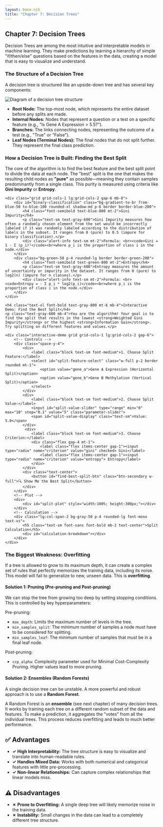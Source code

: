 ```yaml
---
layout: base.njk
title: "Chapter 7: Decision Trees"
---
```


<!-- Header -->
<div class="bg-gradient-to-r from-indigo-50 to-purple-50 rounded-2xl p-6 mb-8">
    <h2 class="text-2xl font-bold text-gray-800 mb-2">Chapter 7: Decision Trees</h2>
    <p class="text-gray-700 leading-relaxed">Decision Trees are among the most intuitive and interpretable models in machine learning. They make predictions by learning a hierarchy of simple "if/then/else" questions based on the features in the data, creating a model that is easy to visualize and understand.</p>
</div>

<!-- 1. Tree Structure -->
<div class="card mb-8">
    <h3 class="text-xl font-bold text-gray-800 mb-4">The Structure of a Decision Tree</h3>
    <p class="text-gray-700 mb-4">A decision tree is structured like an upside-down tree and has several key components:</p>
    <img src="https://techeasyblog.com/wp-content/uploads/2024/06/decision-tree.png" alt="Diagram of a decision tree structure" class="w-full max-w-2xl mx-auto rounded-lg border my-4">
    <ul class="list-disc list-inside space-y-2 text-gray-700">
        <li><strong>Root Node:</strong> The top-most node, which represents the entire dataset before any splits are made.</li>
        <li><strong>Internal Nodes:</strong> Nodes that represent a question or a test on a specific feature (e.g., "Is Gene A Expression > 5.5?").</li>
        <li><strong>Branches:</strong> The links connecting nodes, representing the outcome of a test (e.g., "True" or "False").</li>
        <li><strong>Leaf Nodes (Terminal Nodes):</strong> The final nodes that do not split further. They represent the final class prediction.</li>
    </ul>
</div>

<!-- 2. How a Tree is Built -->
<div class="card mb-8">
    <h3 class="text-2xl font-bold text-gray-800 mb-4">How a Decision Tree is Built: Finding the Best Split</h3>
    <p class="text-gray-700 mb-4">The core of the algorithm is to find the best feature and the best split point to divide the data at each node. The "best" split is the one that makes the resulting child nodes as <strong>"pure"</strong> as possible—meaning they contain samples predominantly from a single class. This purity is measured using criteria like <strong>Gini Impurity</strong> or <strong>Entropy</strong>.</p>

    <div class="grid grid-cols-1 lg:grid-cols-2 gap-6 mb-8">
        <div id="binary-classification" class="bg-gradient-to-br from-blue-50 to-blue-100 rounded-xl shadow-md p-6 border border-blue-200">
            <h4 class="font-semibold text-blue-800 mt-2">Gini Impurity</h4>
            <p class="text-sm text-gray-600">Gini Impurity measures how often a randomly chosen element from the set would be incorrectly labeled if it was randomly labeled according to the distribution of labels in the subset. It ranges from 0 (pure) to 0.5 (impure for binary classification).</p>
            <div class="alert-info text-sm mt-2">Formula: <br><code>Gini = 1 - Σ (p_i)²</code><br>where p_i is the proportion of class i in the node.</div>
        </div>
        <div class="bg-green-50 p-4 rounded-lg border border-green-200">
            <h4 class="font-semibold text-green-800 mt-2">Entropy</h4>
            <p class="text-sm text-gray-600">Entropy measures the amount of uncertainty or impurity in the dataset. It ranges from 0 (pure) to log2(n) (impure for n classes).</p>
            <div class="alert-info text-sm mt-2">Formula: <br><code>Entropy = - Σ p_i * log2(p_i)</code><br>where p_i is the proportion of class i in the node.</div>
        </div>
    </div>

    <h4 class="text-xl font-bold text-gray-800 mt-6 mb-4">Interactive Demo: Find the Best Split</h4>
    <p class="text-gray-600 mb-4">You are the algorithm! Your goal is to find the split that results in the lowest <strong>Weighted Gini Impurity</strong> or the highest <strong>Information Gain</strong>. Try splitting on different features and values.</p>

    <div class="interactive-demo grid grid-cols-1 lg:grid-cols-2 gap-6">
        <!-- Controls -->
        <div class="space-y-4">
            <div>
                <label class="block text-sm font-medium">1. Choose Split Feature:</label>
                <select id="split-feature-select" class="w-full p-2 border rounded mt-1">
                    <option value="gene_a">Gene A Expression (Horizontal Split)</option>
                    <option value="gene_b">Gene B Methylation (Vertical Split)</option>
                </select>
            </div>
            <div>
                <label class="block text-sm font-medium">2. Choose Split Value:</label>
                <input id="split-value-slider" type="range" min="0" max="10" step="0.1" value="5" class="parameter-slider">
                <span id="split-value-display" class="text-sm">Value: 5.0</span>
            </div>
             <div>
                <label class="block text-sm font-medium">3. Choose Criterion:</label>
                <div class="flex gap-4 mt-1">
                    <label class="flex items-center gap-1"><input type="radio" name="criterion" value="gini" checked> Gini</label>
                    <label class="flex items-center gap-1"><input type="radio" name="criterion" value="entropy"> Entropy</label>
                </div>
            </div>
            <div class="text-center">
                <button id="find-best-split-btn" class="btn-secondary w-full">🔍 Show Me the Best Split</button>
            </div>
        </div>
        <!-- Plot -->
        <div>
            <div id="split-plot" style="width:100%; height:300px;"></div>
        </div>
        <!-- Calculation -->
        <div class="lg:col-span-2 bg-gray-50 p-4 rounded-lg font-mono text-xs">
            <h5 class="text-sm font-sans font-bold mb-2 text-center">Split Calculation</h5>
            <div id="calculation-breakdown"></div>
        </div>
    </div>
</div>

<!-- 3. Overfitting and Solutions -->
<div class="card mb-8">
    <h3 class="text-2xl font-bold text-gray-800 mb-4">The Biggest Weakness: Overfitting</h3>
    <p class="text-gray-700 mb-4">If a tree is allowed to grow to its maximum depth, it can create a complex set of rules that perfectly memorizes the training data, including its noise. This model will fail to generalize to new, unseen data. This is <strong>overfitting</strong>.</p>
    <div class="grid grid-cols-1 md:grid-cols-2 gap-6">
        <div>
            <h4 class="text-lg font-semibold text-gray-700">Solution 1: Pruning (Pre-pruning and Post-pruning)</h4>
            <p class="text-sm text-gray-600 mb-2">We can stop the tree from growing too deep by setting stopping conditions. This is controlled by key hyperparameters:</p>
            <p class="text-sm text-gray-600 mb-2">Pre-pruning:</p>
            <ul class="list-disc list-inside text-sm space-y-1">
                <li><code>max_depth</code>: Limits the maximum number of levels in the tree.</li>
                <li><code>min_samples_split</code>: The minimum number of samples a node must have to be considered for splitting.</li>
                <li><code>min_samples_leaf</code>: The minimum number of samples that must be in a final leaf node.</li>
            </ul>
            <p class="text-sm text-gray-600 mb-2">Post-pruning:</p>
            <ul class="list-disc list-inside text-sm space-y-1">
                <li><code>ccp_alpha</code>: Complexity parameter used for Minimal Cost-Complexity Pruning. Higher values lead to more pruning.</li>
            </ul>
        </div>
        <div>
            <h4 class="text-lg font-semibold text-gray-700">Solution 2: Ensembles (Random Forests)</h4>
            <p class="text-sm text-gray-600 mb-2">A single decision tree can be unstable. A more powerful and robust approach is to use a <strong>Random Forest</strong>.</p>
            <div class="alert-info text-sm">A Random Forest is an <strong>ensemble</strong> (see next chapter) of many decision trees. It works by training each tree on a different random subset of the data and features. To make a prediction, it aggregates the "votes" from all the individual trees. This process reduces overfitting and leads to much better performance.</div>
        </div>
    </div>
</div>

<!-- Advantages & Disadvantages -->
<div class="grid grid-cols-1 lg:grid-cols-2 gap-8 mb-8">
    <div class="bg-gradient-to-br from-green-50 to-green-100 rounded-xl p-6">
        <h2 class="text-xl font-bold text-green-800 mb-4">✅ Advantages</h2>
        <ul class="space-y-2 text-green-900">
            <li class="grid grid-cols-[auto_minmax(160px,auto)_1fr] gap-2">
                <strong class="text-green-600">✓</strong>
                <strong>High Interpretability:</strong>
                <span>The tree structure is easy to visualize and translate into human-readable rules.</span>
            </li>
            <li class="grid grid-cols-[auto_minmax(160px,auto)_1fr] gap-2">
                <strong class="text-green-600">✓</strong>
                <strong>Handles Mixed Data:</strong>
                <span>Works with both numerical and categorical features with little pre-processing.</span>
            </li>
            <li class="grid grid-cols-[auto_minmax(160px,auto)_1fr] gap-2">
                <strong class="text-green-600">✓</strong>
                <strong>Non-linear Relationships:</strong>
                <span>Can capture complex relationships that linear models miss.</span>
            </li>
        </ul>
    </div>
    <div class="bg-gradient-to-br from-red-50 to-red-100 rounded-xl p-6">
        <h2 class="text-xl font-bold text-red-800 mb-4">⚠️ Disadvantages</h2>
        <ul class="space-y-2 text-red-900">
            <li class="grid grid-cols-[auto_minmax(160px,auto)_1fr] gap-2">
                <strong class="text-red-600">✗</strong>
                <strong>Prone to Overfitting:</strong>
                <span>A single deep tree will likely memorize noise in the training data.</span>
            </li>
            <li class="grid grid-cols-[auto_minmax(160px,auto)_1fr] gap-2">
                <strong class="text-red-600">✗</strong>
                <strong>Instability:</strong>
                <span>Small changes in the data can lead to a completely different tree structure.</span>
            </li>
        </ul>
    </div>
</div>

<script src="https://cdn.plot.ly/plotly-latest.min.js"></script>
<script>
document.addEventListener('DOMContentLoaded', () => {
    // --- INTERACTIVE SPLIT FINDER DEMO ---
    const featureSelect = document.getElementById('split-feature-select');
    const valueSlider = document.getElementById('split-value-slider');
    const valueDisplay = document.getElementById('split-value-display');
    const criterionRadios = document.querySelectorAll('input[name="criterion"]');
    const plotDiv = document.getElementById('split-plot');
    const calcDiv = document.getElementById('calculation-breakdown');
    const findBestBtn = document.getElementById('find-best-split-btn');

    let data;

    // Generates synthetic data with two classes that are somewhat separable.
    const generateDemoData = () => {
        data = { gene_a: [], gene_b: [], labels: [] };
        // Class 0 (Orange)
        for (let i = 0; i < 50; i++) {
            data.gene_a.push(Math.random() * 4 + 1); // 1-5
            data.gene_b.push(Math.random() * 5 + 4); // 4-9
            data.labels.push(0);
        }
        // Class 1 (Purple)
        for (let i = 0; i < 50; i++) {
            data.gene_a.push(Math.random() * 5 + 4); // 4-9
            data.gene_b.push(Math.random() * 4 + 1); // 1-5
            data.labels.push(1);
        }
    };

    /**
     * Calculates the impurity of a set of labels and returns a detailed breakdown.
     * @param {number[]} labels - Array of class labels (0 or 1).
     * @param {'gini'|'entropy'} criterion - The impurity measure to use.
     * @returns {object} An object containing the impurity, class counts, and calculation formula.
     */
    const calculateImpurity = (labels, criterion) => {
        const n = labels.length;
        if (n === 0) {
            return { impurity: 0, counts: {0: 0, 1: 0}, formula: "0" };
        }

        // Ensure counts for both classes are present, even if zero.
        const counts = {
            0: labels.filter(l => l === 0).length,
            1: labels.filter(l => l === 1).length
        };

        let impurity = 0;
        let formula = "";

        if (criterion === 'gini') {
            impurity = 1;
            formula = "1";
            for (const k in counts) {
                const p = counts[k] / n;
                impurity -= p ** 2;
                formula += ` - (${counts[k]}/${n})²`;
            }
        } else { // entropy
            formula = "";
            for (const k in counts) {
                const p = counts[k] / n;
                if (p > 0) {
                    impurity -= p * Math.log2(p);
                    formula += (formula ? " - " : "") + `(${counts[k]}/${n}) * log₂(${counts[k]}/${n})`;
                }
            }
            // Handle case where a node is pure (log2(0) is NaN)
            if (impurity === -0) impurity = 0;
        }
        return { impurity, counts, formula };
    };

    /**
     * Main function to update the entire interactive demo based on user inputs.
     */
    const updateDemo = () => {
        const splitFeature = featureSelect.value;
        const splitValue = parseFloat(valueSlider.value);
        const criterion = document.querySelector('input[name="criterion"]:checked').value;

        valueDisplay.textContent = `Value: ${splitValue.toFixed(1)}`;

        // 1. Split the data based on the selected feature and value
        const leftIndices = [], rightIndices = [];
        data[splitFeature].forEach((val, i) => {
            if (val <= splitValue) {
                leftIndices.push(i);
            } else {
                rightIndices.push(i);
            }
        });

        const parentLabels = data.labels;
        const leftLabels = leftIndices.map(i => data.labels[i]);
        const rightLabels = rightIndices.map(i => data.labels[i]);

        // 2. Calculate impurities and get detailed breakdown for each node
        const parentInfo = calculateImpurity(parentLabels, criterion);
        const leftInfo = calculateImpurity(leftLabels, criterion);
        const rightInfo = calculateImpurity(rightLabels, criterion);

        // 3. Calculate the final score and its formula
        let score, scoreName, resultText, scoreFormula;
        const n_parent = parentLabels.length;
        const n_left = leftLabels.length;
        const n_right = rightLabels.length;

        if (criterion === 'gini') {
            scoreName = "Weighted Gini Impurity";
            score = (n_left / n_parent) * leftInfo.impurity + (n_right / n_parent) * rightInfo.impurity;
            resultText = `<strong class="text-blue-600">Goal: Minimize this value.</strong> Lower is better.`;
            scoreFormula = `(${n_left}/${n_parent}) * ${leftInfo.impurity.toFixed(3)} + (${n_right}/${n_parent}) * ${rightInfo.impurity.toFixed(3)}`;
        } else { // entropy
            scoreName = "Information Gain";
            const weightedEntropy = (n_left / n_parent) * leftInfo.impurity + (n_right / n_parent) * rightInfo.impurity;
            score = parentInfo.impurity - weightedEntropy;
            resultText = `<strong class="text-blue-600">Goal: Maximize this value.</strong> Higher is better.`;
            scoreFormula = `${parentInfo.impurity.toFixed(3)} - [(${n_left}/${n_parent}) * ${leftInfo.impurity.toFixed(3)} + (${n_right}/${n_parent}) * ${rightInfo.impurity.toFixed(3)}]`;
        }

        // 4. Update the calculation breakdown display with detailed info
        const renderNodeInfo = (title, info) => `
            <div class="p-2 rounded-md bg-gray-100">
                <div class="font-bold">${title}</div>
                <div>Samples: ${info.counts[0] + info.counts[1]}</div>
                <div class="flex justify-center items-center gap-2">
                    <span><span class="inline-block w-3 h-3 bg-yellow-500 rounded-full"></span> ${info.counts[0]}</span>
                    <span><span class="inline-block w-3 h-3 bg-purple-500 rounded-full"></span> ${info.counts[1]}</span>
                </div>
                <div class="mt-1">${criterion === 'gini' ? 'Gini' : 'Entropy'}: ${info.impurity.toFixed(3)}</div>
                <div class="text-gray-500 text-[10px] break-words mt-1">
                    ${info.formula}
                </div>
            </div>
        `;

        calcDiv.innerHTML = `
            <div class="grid grid-cols-1 md:grid-cols-3 gap-2 text-center">
                ${renderNodeInfo('Parent Node', parentInfo)}
                ${renderNodeInfo(`Left Child (≤ ${splitValue.toFixed(1)})`, leftInfo)}
                ${renderNodeInfo(`Right Child (> ${splitValue.toFixed(1)})`, rightInfo)}
            </div>
            <div class="text-center mt-3 pt-3 border-t">
                <strong class="text-base">${scoreName}: <span class="text-lg text-purple-600">${score.toFixed(4)}</span></strong>
                <div class="text-gray-500 text-[10px] break-words mt-1">
                    = ${scoreFormula}
                </div>
                <span class="text-xs mt-2 block">${resultText}</span>
            </div>
        `;

        // 5. Update the Plotly scatter plot with the split line
        const traces = [{
            x: data.gene_b, y: data.gene_a, mode: 'markers', type: 'scatter',
            marker: {
                color: data.labels.map(l => l === 1 ? '#8b5cf6' : '#f59e0b'), // purple for 1, orange for 0
                size: 8,
                opacity: 0.8
            }
        }];

        const splitLine = {
            mode: 'lines', line: { color: '#ef4444', width: 3, dash: 'dash' }
        };
        if (splitFeature === 'gene_a') { // horizontal line
            splitLine.x = [0, 10];
            splitLine.y = [splitValue, splitValue];
        } else { // vertical line
            splitLine.x = [splitValue, splitValue];
            splitLine.y = [0, 10];
        }
        traces.push(splitLine);

        const layout = {
            title: 'Splitting Patient Data',
            xaxis: { title: 'Gene B Methylation', range: [0, 10], zeroline: false },
            yaxis: { title: 'Gene A Expression', range: [0, 10], zeroline: false },
            showlegend: false,
            margin: { t: 30, r: 10, b: 40, l: 50 }
        };
        Plotly.newPlot(plotDiv, traces, layout);
    };

    /**
     * Iterates through possible splits to find and display the optimal one.
     */
    const findBestSplit = () => {
        const criterion = document.querySelector('input[name="criterion"]:checked').value;
        let bestScore = (criterion === 'gini') ? Infinity : -Infinity;
        let bestFeature, bestValue;

        ['gene_a', 'gene_b'].forEach(feature => {
            // Iterate through a range of potential split values
            for (let value = 1; value < 9; value += 0.1) {
                const leftLabels = data.labels.filter((_, i) => data[feature][i] <= value);
                const rightLabels = data.labels.filter((_, i) => data[feature][i] > value);

                if (leftLabels.length === 0 || rightLabels.length === 0) continue;

                const parentInfo = calculateImpurity(data.labels, criterion);
                const leftInfo = calculateImpurity(leftLabels, criterion);
                const rightInfo = calculateImpurity(rightLabels, criterion);

                let currentScore;
                if (criterion === 'gini') {
                    currentScore = (leftLabels.length / data.labels.length) * leftInfo.impurity + (rightLabels.length / data.labels.length) * rightInfo.impurity;
                    if (currentScore < bestScore) {
                        bestScore = currentScore;
                        bestFeature = feature;
                        bestValue = value;
                    }
                } else { // entropy
                    const weightedEntropy = (leftLabels.length / data.labels.length) * leftInfo.impurity + (rightLabels.length / data.labels.length) * rightInfo.impurity;
                    currentScore = parentInfo.impurity - weightedEntropy;
                     if (currentScore > bestScore) {
                        bestScore = currentScore;
                        bestFeature = feature;
                        bestValue = value;
                    }
                }
            }
        });

        // Set the UI controls to the best found split and update the demo
        featureSelect.value = bestFeature;
        valueSlider.value = bestValue;
        updateDemo();
    };

    // --- Event Listeners ---
    [featureSelect, valueSlider, ...criterionRadios].forEach(el => el.addEventListener('input', updateDemo));
    findBestBtn.addEventListener('click', findBestSplit);

    // --- Initial Setup ---
    generateDemoData();
    updateDemo();
});
</script>